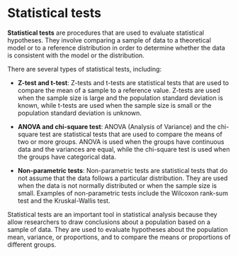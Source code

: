 # Statistical tests

**Statistical tests** are procedures that are used to evaluate statistical hypotheses. They involve comparing a sample of data to a theoretical model or to a reference distribution in order to determine whether the data is consistent with the model or the distribution.

There are several types of statistical tests, including:

- **Z-test and t-test**: Z-tests and t-tests are statistical tests that are used to compare the mean of a sample to a reference value. Z-tests are used when the sample size is large and the population standard deviation is known, while t-tests are used when the sample size is small or the population standard deviation is unknown.

- **ANOVA and chi-square test**: ANOVA (Analysis of Variance) and the chi-square test are statistical tests that are used to compare the means of two or more groups. ANOVA is used when the groups have continuous data and the variances are equal, while the chi-square test is used when the groups have categorical data.

- **Non-parametric tests**: Non-parametric tests are statistical tests that do not assume that the data follows a particular distribution. They are used when the data is not normally distributed or when the sample size is small. Examples of non-parametric tests include the Wilcoxon rank-sum test and the Kruskal-Wallis test.

Statistical tests are an important tool in statistical analysis because they allow researchers to draw conclusions about a population based on a sample of data. They are used to evaluate hypotheses about the population mean, variance, or proportions, and to compare the means or proportions of different groups.
